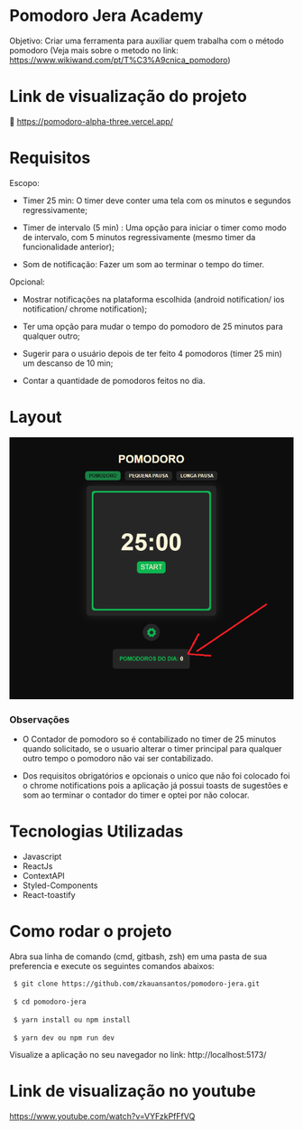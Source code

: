 # Pomodoro Jera Academy

Objetivo: Criar uma ferramenta para auxiliar quem trabalha com o método pomodoro (Veja mais sobre o metodo no link: https://www.wikiwand.com/pt/T%C3%A9cnica_pomodoro)

# Link de visualização do projeto

📌 https://pomodoro-alpha-three.vercel.app/


# Requisitos

Escopo:

- Timer 25 min: O timer deve conter uma tela com os minutos e segundos regressivamente;

- Timer de intervalo (5 min) : Uma opção para iniciar o timer como modo de intervalo, com 5 minutos regressivamente (mesmo timer da funcionalidade anterior);

- Som de notificação:  Fazer um som ao terminar o tempo do timer.


Opcional:

- Mostrar notificações na plataforma escolhida (android notification/ ios notification/ chrome notification);

- Ter uma opção para mudar o tempo do pomodoro de 25 minutos para qualquer outro;

- Sugerir para o usuário depois de ter feito 4 pomodoros (timer 25 min) um descanso de  10 min;

- Contar a quantidade de pomodoros feitos no dia.


# Layout

[<img src="./src/assets/layout/layout.png">]()

### Observações

- O Contador de pomodoro so é contabilizado no timer de 25 minutos quando solicitado, se o usuario alterar o timer principal para qualquer outro tempo o pomodoro não vai ser contabilizado.

- Dos requisitos obrigatórios e opcionais o unico que não foi colocado foi o chrome notifications pois a aplicação já possui toasts de sugestões e som ao terminar o contador do timer e optei por não colocar.


# Tecnologias Utilizadas

- Javascript
- ReactJs
- ContextAPI
- Styled-Components
- React-toastify


# Como rodar o projeto

Abra sua linha de comando (cmd, gitbash, zsh) em uma pasta de sua preferencia e execute os seguintes comandos abaixos:

```
 $ git clone https://github.com/zkauansantos/pomodoro-jera.git

 $ cd pomodoro-jera

 $ yarn install ou npm install

 $ yarn dev ou npm run dev
```

Visualize a aplicação no seu navegador no link: http://localhost:5173/


# Link de visualização no youtube

https://www.youtube.com/watch?v=VYFzkPfFfVQ